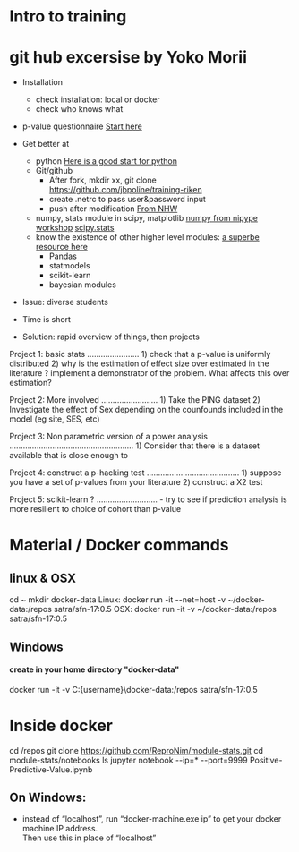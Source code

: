 # Intro to training 
# git hub excersise by Yoko Morii
* Installation
	- check installation: local or docker 
	- check who knows what

* p-value questionnaire
		[Start here](http://www.reproducibleimaging.org/module-stats/03-p-values/)
* Get better at 
	- python
		[Here is a good start for python](https://neurohackweek.github.io/python-for-programmers/)
	- Git/github
		- After fork, mkdir xx, git clone https://github.com/jbpoline/training-riken
		- create .netrc to pass user&password input
		- push after modification
		[From NHW](https://github.com/neurohackweek/git-and-github)
	- numpy, stats module in scipy, matplotlib
		[numpy from nipype workshop](http://nbviewer.jupyter.org/github/nipy/workshops/blob/master/170327-nipype/notebooks/numpy-advanced/numpy_advanced_py3.ipynb)
		[scipy.stats]()
	- know the existence of other higher level modules:
		[a superbe resource here](http://www.scipy-lectures.org/packages/index.html)
		- Pandas
		- statmodels
		- scikit-learn
		- bayesian modules
* Issue: diverse students
* Time is short
* Solution: rapid overview of things, then projects

Project 1: basic stats
.......................
	1) check that a p-value is uniformly distributed 
	2) why is the estimation of effect size over estimated in the literature ? implement a demonstrator of the problem. What affects this over estimation?

Project 2: More involved
.........................
	1) Take the PING dataset
	2) Investigate the effect of Sex depending on the counfounds included in the model (eg site, SES, etc) 

Project 3: Non parametric version of a power analysis
.......................................................
	1) Consider that there is a dataset available that is close enough to 

Project 4: construct a p-hacking test
.........................................
	1) suppose you have a set of p-values from your literature
	2) construct a X2 test  

Project 5: scikit-learn ? 
...........................
	- try to see if prediction analysis is more resilient to choice of cohort than p-value



# Material / Docker commands 

## linux & OSX
cd ~
mkdir docker-data
Linux: docker run -it --net=host -v ~/docker-data:/repos  satra/sfn-17:0.5
OSX: docker run -it -v ~/docker-data:/repos  satra/sfn-17:0.5

## Windows
#### create in your home directory "docker-data"

docker run -it -v C:\{username}\docker-data:/repos  satra/sfn-17:0.5

# Inside docker

cd /repos
git clone  https://github.com/ReproNim/module-stats.git
cd module-stats/notebooks
ls
jupyter notebook --ip=* --port=9999 Positive-Predictive-Value.ipynb

## On Windows: 
- instead of “localhost”, run “docker-machine.exe ip” to get your docker machine IP address.  
Then use this in place of “localhost”

